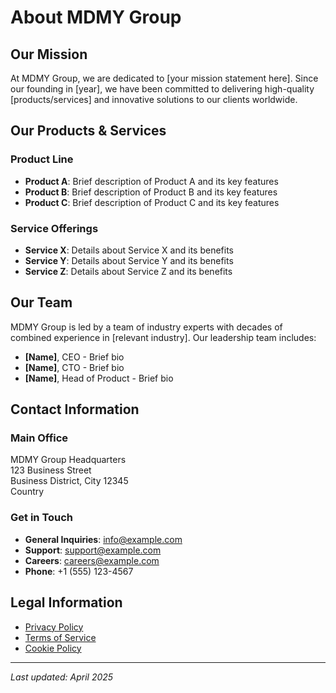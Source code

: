 # About MDMY Group

## Our Mission

At MDMY Group, we are dedicated to [your mission statement here]. Since our founding in [year], we have been committed to delivering high-quality [products/services] and innovative solutions to our clients worldwide.

## Our Products & Services

### Product Line

- **Product A**: Brief description of Product A and its key features
- **Product B**: Brief description of Product B and its key features
- **Product C**: Brief description of Product C and its key features

### Service Offerings

- **Service X**: Details about Service X and its benefits
- **Service Y**: Details about Service Y and its benefits
- **Service Z**: Details about Service Z and its benefits

## Our Team

MDMY Group is led by a team of industry experts with decades of combined experience in [relevant industry]. Our leadership team includes:

- **[Name]**, CEO - Brief bio
- **[Name]**, CTO - Brief bio
- **[Name]**, Head of Product - Brief bio

## Contact Information

### Main Office

MDMY Group Headquarters  
123 Business Street  
Business District, City 12345  
Country

### Get in Touch

- **General Inquiries**: info@example.com
- **Support**: support@example.com
- **Careers**: careers@example.com
- **Phone**: +1 (555) 123-4567

## Legal Information

- [Privacy Policy](https://example.com/privacy)
- [Terms of Service](https://example.com/terms)
- [Cookie Policy](https://example.com/cookies)

---

*Last updated: April 2025*